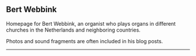 ## Bert Webbink

Homepage for Bert Webbink, an organist who plays organs in different churches in the Netherlands and
neighboring countries. 

Photos and sound fragments are often included in his blog posts.

---
